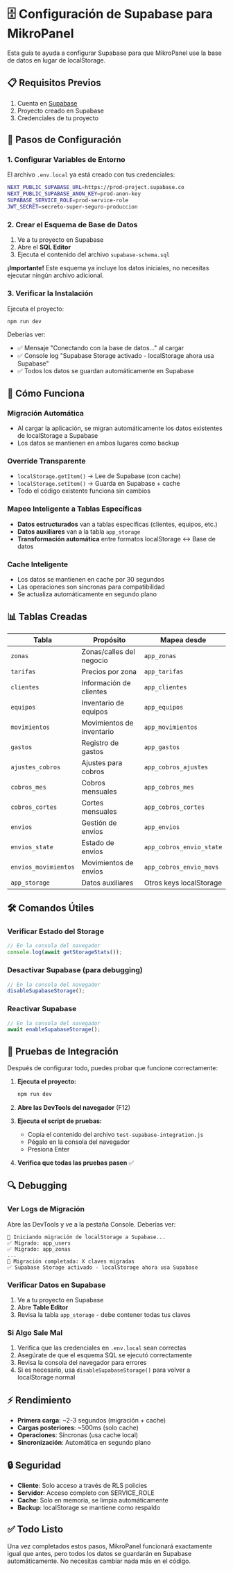 # 🗄️ Configuración de Supabase para MikroPanel

Esta guía te ayuda a configurar Supabase para que MikroPanel use la base de datos en lugar de localStorage.

## 📋 Requisitos Previos

1. Cuenta en [Supabase](https://supabase.com)
2. Proyecto creado en Supabase
3. Credenciales de tu proyecto

## 🚀 Pasos de Configuración

### 1. Configurar Variables de Entorno

El archivo `.env.local` ya está creado con tus credenciales:

```bash
NEXT_PUBLIC_SUPABASE_URL=https://prod-project.supabase.co
NEXT_PUBLIC_SUPABASE_ANON_KEY=prod-anon-key
SUPABASE_SERVICE_ROLE=prod-service-role
JWT_SECRET=secreto-super-seguro-produccion
```

### 2. Crear el Esquema de Base de Datos

1. Ve a tu proyecto en Supabase
2. Abre el **SQL Editor**
3. Ejecuta el contenido del archivo `supabase-schema.sql`

**¡Importante!** Este esquema ya incluye los datos iniciales, no necesitas ejecutar ningún archivo adicional.

### 3. Verificar la Instalación

Ejecuta el proyecto:

```bash
npm run dev
```

Deberías ver:
- ✅ Mensaje "Conectando con la base de datos..." al cargar
- ✅ Console log "Supabase Storage activado - localStorage ahora usa Supabase"
- ✅ Todos los datos se guardan automáticamente en Supabase

## 🔧 Cómo Funciona

### Migración Automática
- Al cargar la aplicación, se migran automáticamente los datos existentes de localStorage a Supabase
- Los datos se mantienen en ambos lugares como backup

### Override Transparente
- `localStorage.getItem()` → Lee de Supabase (con cache)
- `localStorage.setItem()` → Guarda en Supabase + cache
- Todo el código existente funciona sin cambios

### Mapeo Inteligente a Tablas Específicas
- **Datos estructurados** van a tablas específicas (clientes, equipos, etc.)
- **Datos auxiliares** van a la tabla `app_storage`
- **Transformación automática** entre formatos localStorage ↔ Base de datos

### Cache Inteligente
- Los datos se mantienen en cache por 30 segundos
- Las operaciones son síncronas para compatibilidad
- Se actualiza automáticamente en segundo plano

## 📊 Tablas Creadas

| Tabla | Propósito | Mapea desde |
|-------|-----------|-------------|
| `zonas` | Zonas/calles del negocio | `app_zonas` |
| `tarifas` | Precios por zona | `app_tarifas` |
| `clientes` | Información de clientes | `app_clientes` |
| `equipos` | Inventario de equipos | `app_equipos` |
| `movimientos` | Movimientos de inventario | `app_movimientos` |
| `gastos` | Registro de gastos | `app_gastos` |
| `ajustes_cobros` | Ajustes para cobros | `app_cobros_ajustes` |
| `cobros_mes` | Cobros mensuales | `app_cobros_mes` |
| `cobros_cortes` | Cortes mensuales | `app_cobros_cortes` |
| `envios` | Gestión de envíos | `app_envios` |
| `envios_state` | Estado de envíos | `app_cobros_envio_state` |
| `envios_movimientos` | Movimientos de envíos | `app_cobros_envio_movs` |
| `app_storage` | Datos auxiliares | Otros keys localStorage |

## 🛠️ Comandos Útiles

### Verificar Estado del Storage
```javascript
// En la consola del navegador
console.log(await getStorageStats());
```

### Desactivar Supabase (para debugging)
```javascript
// En la consola del navegador
disableSupabaseStorage();
```

### Reactivar Supabase
```javascript
// En la consola del navegador
await enableSupabaseStorage();
```

## 🧪 Pruebas de Integración

Después de configurar todo, puedes probar que funcione correctamente:

1. **Ejecuta el proyecto:**
   ```bash
   npm run dev
   ```

2. **Abre las DevTools del navegador** (F12)

3. **Ejecuta el script de pruebas:**
   - Copia el contenido del archivo `test-supabase-integration.js`
   - Pégalo en la consola del navegador
   - Presiona Enter

4. **Verifica que todas las pruebas pasen** ✅

## 🔍 Debugging

### Ver Logs de Migración
Abre las DevTools y ve a la pestaña Console. Deberías ver:
```
🔄 Iniciando migración de localStorage a Supabase...
✅ Migrado: app_users
✅ Migrado: app_zonas
...
🎉 Migración completada: X claves migradas
✅ Supabase Storage activado - localStorage ahora usa Supabase
```

### Verificar Datos en Supabase
1. Ve a tu proyecto en Supabase
2. Abre **Table Editor**
3. Revisa la tabla `app_storage` - debe contener todas tus claves

### Si Algo Sale Mal
1. Verifica que las credenciales en `.env.local` sean correctas
2. Asegúrate de que el esquema SQL se ejecutó correctamente
3. Revisa la consola del navegador para errores
4. Si es necesario, usa `disableSupabaseStorage()` para volver a localStorage normal

## ⚡ Rendimiento

- **Primera carga**: ~2-3 segundos (migración + cache)
- **Cargas posteriores**: ~500ms (solo cache)
- **Operaciones**: Síncronas (usa cache local)
- **Sincronización**: Automática en segundo plano

## 🔒 Seguridad

- **Cliente**: Solo acceso a través de RLS policies
- **Servidor**: Acceso completo con SERVICE_ROLE
- **Cache**: Solo en memoria, se limpia automáticamente
- **Backup**: localStorage se mantiene como respaldo

## ✅ Todo Listo

Una vez completados estos pasos, MikroPanel funcionará exactamente igual que antes, pero todos los datos se guardarán en Supabase automáticamente. No necesitas cambiar nada más en el código.

